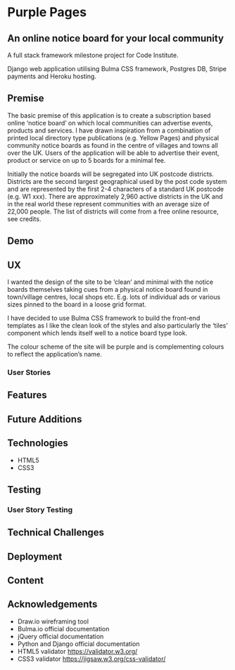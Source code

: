 # Purple Pages

## An online notice board for your local community

A full stack framework milestone project for Code Institute.

Django web application utilising Bulma CSS framework, Postgres DB, Stripe payments and Heroku hosting.

## Premise

The basic premise of this application is to create a subscription based online ‘notice board’ on which local communities can advertise events, products and services. I have drawn inspiration from a combination of printed local directory type publications (e.g. Yellow Pages) and physical community notice boards as found in the centre of villages and towns all over the UK. Users of the application will be able to advertise their event, product or service on up to 5 boards for a minimal fee.

Initially the notice boards will be segregated into UK postcode districts. Districts are the second largest geographical used by the post code system and are represented by the first 2-4 characters of a standard UK postcode (e.g. W1 xxx). There are approximately 2,960 active districts in the UK and in the real world these represent communities with an average size of 22,000 people. The list of districts will come from a free online resource, see credits.

## Demo

## UX

I wanted the design of the site to be ‘clean’ and minimal with the notice boards themselves taking cues from a physical notice board found in town/village centres, local shops etc. E.g. lots of individual ads or various sizes pinned to the board in a loose grid format.

I have decided to use Bulma CSS framework to build the front-end templates as I like the clean look of the styles and also particularly the ‘tiles’ component which lends itself well to a notice board type look.

The colour scheme of the site will be purple and is complementing colours to reflect the application’s name.

### User Stories

## Features

## Future Additions

## Technologies
- HTML5
- CSS3

## Testing

### User Story Testing

## Technical Challenges

## Deployment

## Content

## Acknowledgements
- Draw.io wireframing tool
- Bulma.io official documentation
- jQuery official documentation
- Python and Django official documentation
- HTML5 validator https://validator.w3.org/
- CSS3 validator https://jigsaw.w3.org/css-validator/